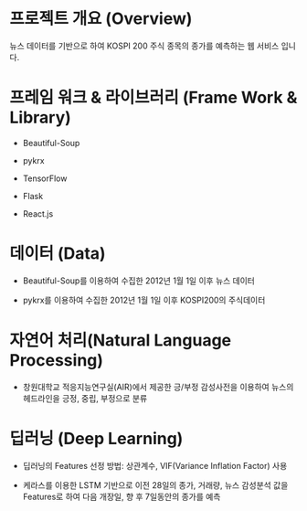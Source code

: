 # 프로젝트 개요 (Overview)
뉴스 데이터를 기반으로 하여 KOSPI 200 주식 종목의 종가를 예측하는 웹 서비스 입니다.

# 프레임 워크 & 라이브러리 (Frame Work & Library)

* Beautiful-Soup

* pykrx

* TensorFlow

* Flask

* React.js

# 데이터 (Data)

  * Beautiful-Soup를 이용하여 수집한 2012년 1월 1일 이후 뉴스 데이터
  
  * pykrx를 이용하여 수집한 2012년 1월 1일 이후 KOSPI200의 주식데이터
  
# 자연어 처리(Natural Language Processing)

* 창원대학교 적응지능연구실(AIR)에서 제공한 긍/부정 감성사전을 이용하여 뉴스의 헤드라인을 긍정, 중립, 부정으로 분류

  
# 딥러닝 (Deep Learning)
 
* 딥러닝의 Features 선정 방법: 상관계수, VIF(Variance Inflation Factor) 사용

* 케라스를 이용한 LSTM 기반으로 이전 28일의 종가, 거래량, 뉴스 감성분석 값을 Features로 하여 다음 개장일, 향 후 7일동안의 종가를 예측



